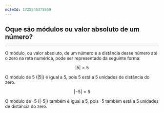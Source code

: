 ```yaml
---
noteId: 1725245375559
---
```


## Oque são módulos ou valor absoluto de um número?

---

O módulo, ou valor absoluto, de um número é a distância desse número até o zero na reta numérica, pode ser representado da seguinte forma:

$$
|5| = 5
$$

O módulo de 5 (|5|) é igual a 5, pois 5 está a 5 unidades de distância do zero.

$$
| -5| = 5
$$

O módulo de -5 (|-5|) também é igual a 5, pois -5 também está a 5 unidades de distância do zero.
